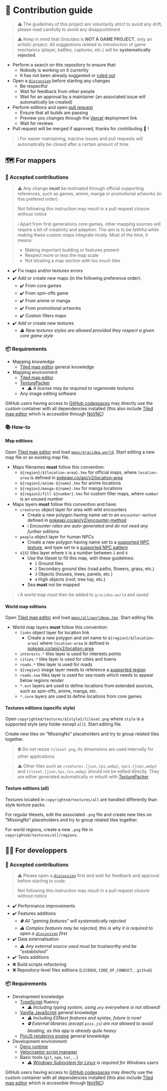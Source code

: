 # 🌺 Contribution guide

> ⚠️ The guidelines of this project are voluntarily strict to avoid any drift, please read carefully to avoid any  disappointment

> ⚠️ Keep in mind that *Gracidea* is **NOT A GAME PROJECT**, only an artistic project. All suggestions related to introduction of game mechanics (player, battles, captures, etc.) will be **systematically rejected**.

- Perform a search on this repository to ensure that:
  - Nobody is working on it currently
  - It has not been already suggested or [ruled out](https://github.com/lowlighter/gracidea/labels/%E2%9B%94%20wontdo)
- Open a [`discussion`](https://github.com/lowlighter/gracidea/discussions/new?category=ideas) before starting any changes
  - Be respectful
  - Wait for feedback from other people
  - Wait for an approval by a maintainer (an associated issue will automatically be created)
- Perform editions and open [pull request](https://github.com/lowlighter/gracidea/pulls)
  - Ensure that all builds are passing
  - Preview you changes through the [Vercel](https://vercel.com) deployment link
  - Wait for reviews
- Pull request will be merged if approved, thanks for contributing 🥳 !

> ℹ️ For easier maintaining, inactive issues and pull requests will automatically be closed after a certain amount of time

## 🗺️ For mappers

### 🤝 Accepted contributions

> ⚠️ Any change **must** be motivated through official supporting references, such as games, anime, manga or promotional artworks (in this prefered order).
>
> Not following this instruction may result in a pull request closure without notice

> ℹ️ Apart from first generations core games, other mapping sources will require a bit of creativity and adaption. The aim is to be faithful while making these custom maps integrate nicely. Most of the time, it means:
> - Making important building or features present
> - Respect more or less the map scale
> - Not bloating a map section with too much tiles

- ✔️ Fix maps and/or textures errors
- ✔️ Add or create new maps (in the following preference order):
  - ✔️ From core games
  - ✔️ From spin-offs game
  - ✔️ From anime or manga
  - ✔️ From promotional artworks
  - ✔️ Custom fillers maps
- ✔️ Add or create new textures
  - *⚠️ New textures styles are allowed provided they respect a given core game style*

### 📦 Requirements

- Mapping knowledge
  - [Tiled map editor](https://doc.mapeditor.org/en/stable/) general knowledge
- Mapping environment
  - [Tiled map editor](https://www.mapeditor.org)
  - [TexturePacker](https://www.codeandweb.com/texturepacker)
    - *⚠️ A license may be required to regenerate textures*
  - Any image editing software

GitHub users having access to [GitHub codespaces](https://github.com/features/codespaces) may directly use the custom container with all dependencies installed (this also include [Tiled map editor](https://www.mapeditor.org) which is accessible through [NoVNC](https://novnc.com))

### 📚 How-to

#### Map editions

Open [Tiled map editor](https://www.mapeditor.org) and load [`maps/gracidea.world`](/maps/gracidea.world).
Start editing a new map file or an existing map file.

- Maps filenames **must** follow this convention:
  - `${region}/${location-area}.tmx` for official maps, where `location-area` is defined in [pokeapi.co/api/v2/location-area](https://pokeapi.co/api/v2/location-area)
  - `${region}/anime-${name}.tmx` for anime locations
  - `${region}/manga-${name}.tmx` for manga locations
  - `${region}/fill-${number}.tmx` for custom filler maps, where `number` is an unused number
- Maps layers **must** follow this convention and have:
  - `creatures` object layer for area with wild encounters
    - Create a new polygon having name set to an `encounter-method` defined in [pokeapi.co/api/v2/encounter-method](https://pokeapi.co/api/v2/encounter-method)
    - *ℹ️ Encounter rates are auto-generated and do not need any further editions*
  - `people` object layer for human NPCs
    - Create a new polygon having name set to a [supported NPC texture](/copyrighted/textures/rse/npcs.json), and type set to a [supported NPC pattern](https://github.com/lowlighter/gracidea/blob/74505b775d2a4eace0e61e05dc263bff28a9afa7/app/client/js/app/maps/npc.human.ts#L99-L106)
  - `${X}` tiles layer where `X` is a number between `1` and `4`
    - Use the tileset to fill this map, with these guidelines:
      - `1` Ground tiles
      - `2` Secondary ground tiles (road paths, flowers, grass, etc.)
      - `3` Objects (houses, trees, panels, etc.)
      - `4` High objects (roof, tree top, etc.)
    - Sea **must** not be mapped

> ℹ️ A world map must then be added to `gracidea.world` and saved

#### World map editions

Open [Tiled map editor](https://www.mapeditor.org) and load [`maps/all/worldmap.tmx`](/maps/all/worldmap.tmx).
Start editing file.

- World map layers **must** follow this convention:
  - `links` object layer for location link
    - Create a new polygon and set name to `${region}/${location-area}` where `location-area` is defined in [pokeapi.co/api/v2/location-area](https://pokeapi.co/api/v2/location-area)
  - `interests.*` tiles layer is used for interests points
  - `cities.*` tiles layer is used for cities and towns
  - `roads.*` tiles layer is used for roads
  - `${region}` image layer needs to reference a [supported region](/copyrighted/textures/all/regions)
  - `roads.sea` tiles layer is used for sea roads which needs to appear below regions render
  - `*.ext` layers are used to define locations from extended sources, such as spin-offs, anime, manga, etc.
  - `*.core` layers are used to define locations from core games

#### Textures editions (specific style)

Open `copyrighted/textures/${style}/tileset.png` where `style` is a supported style (any folder except `all`).
Start editing file.

Create new tiles on "MissingNo" placeholders and try to group related tiles together.

> ⛔ Do not resize `tileset.png`, its dimensions are used internally for other applications

> ⚠️ Other files such as `creatures.{json,tps,webp}`, `npcs.{json,webp}` and `tileset.{json,tps,tsx,webp}` should not be edited directly. They are either generated automatically or rebuilt with [TexturePacker](https://www.codeandweb.com/texturepacker)

#### Texture editions (all)

Textures located in `copyrighted/textures/all` are handled differently than style texture packs.

For regular tilesets, edit the associated `.png` file and create new tiles on "MissingNo" placeholders and try to group related tiles together.

For world regions, create a new `.png` file in `copyrighted/textures/all/regions`.

## 👨‍💻 For developpers

### 🤝 Accepted contributions

> ⚠️ Please open a [`discussion`](https://github.com/lowlighter/gracidea/discussions/new?category=ideas) first and wait for feedback and approval before starting to code.
>
> Not following this instruction may result in a pull request closure without notice

- ✔️ Performance improvements
- ✔️ Features additions
  - *⛔ All "gaming features" will systematically rejected*
  - *⚠️ Complex features may be rejected, this is why it is required to open a [`discussion`](https://github.com/lowlighter/gracidea/discussions/new?category=ideas) first*
- ✔️ Data externalisation
  - *⚠️ Any external source used must be trustworthy and be "established"*
- ✔️ Tests additions
- ❌ Build scripts refactoring
- ❌ Repository-level files editions (`LICENSE`, `CODE_OF_CONDUCT`, `.github`)

### 📦 Requirements

- Development knowledge
  - [TypeScript](https://www.typescriptlang.org) fluency
    - *⚠️ Including typing system, using `any` everywhere is not allowed!*
  - [Vanilla JavaScript](https://developer.mozilla.org/en-US/docs/Web/JavaScript) general knowledge
    - *⚠️ Including ESNext features and syntax, future is now!*
    - *⛔ External libraries (except `pixi.js`) are not allowed to avoid bloating, as this app is already quite heavy*
  - [PixiJS rendering engine](https://pixijs.com) general knowledge
- Development environment
  - [Deno runtime](https://deno.land)
  - [Velociraptor script manager](https://velociraptor.run)
  - Basic tools (`git`, `npm`, `tar`, ...)
    - *⚠️ [Windows Subsystem for Linux](https://docs.microsoft.com/en-us/windows/wsl) is required for Windows users*

GitHub users having access to [GitHub codespaces](https://github.com/features/codespaces) may directly use the custom container with all dependencies installed (this also include [Tiled map editor](https://www.mapeditor.org) which is accessible through [NoVNC](https://novnc.com))

